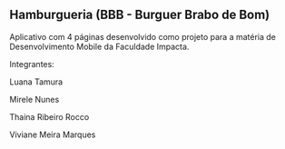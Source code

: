 <h2>Hamburgueria (BBB - Burguer Brabo de Bom)</h2>
<p>Aplicativo com 4 páginas desenvolvido como projeto para a matéria de Desenvolvimento Mobile da Faculdade Impacta.</p>
<p>Integrantes:</p>
<p>Luana Tamura </p>
<p>Mirele Nunes</p>
<p>Thaina Ribeiro Rocco</p>
<p>Viviane Meira Marques</p>
